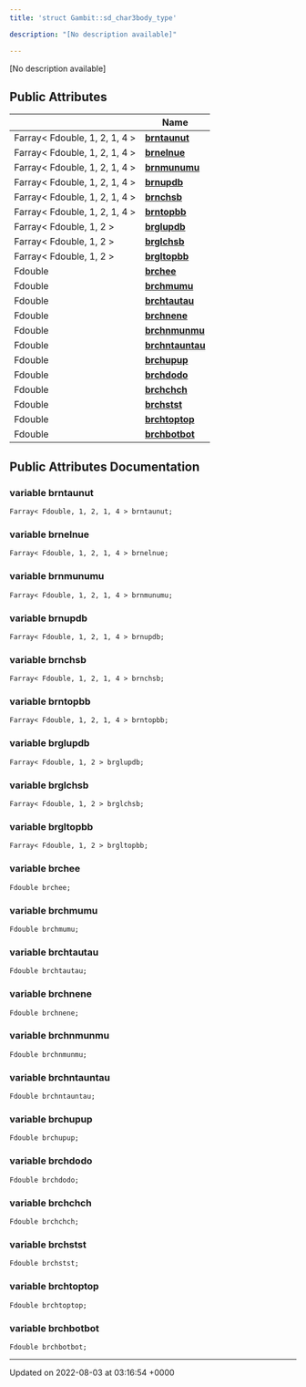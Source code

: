 ```yaml
---
title: 'struct Gambit::sd_char3body_type'

description: "[No description available]"

---
```









[No description available]

## Public Attributes

|                | Name           |
| -------------- | -------------- |
| Farray< Fdouble, 1, 2, 1, 4 > | **[brntaunut](/documentation/code/gambit_sphinx/classes/structgambit_1_1sd__char3body__type/#variable-brntaunut)**  |
| Farray< Fdouble, 1, 2, 1, 4 > | **[brnelnue](/documentation/code/gambit_sphinx/classes/structgambit_1_1sd__char3body__type/#variable-brnelnue)**  |
| Farray< Fdouble, 1, 2, 1, 4 > | **[brnmunumu](/documentation/code/gambit_sphinx/classes/structgambit_1_1sd__char3body__type/#variable-brnmunumu)**  |
| Farray< Fdouble, 1, 2, 1, 4 > | **[brnupdb](/documentation/code/gambit_sphinx/classes/structgambit_1_1sd__char3body__type/#variable-brnupdb)**  |
| Farray< Fdouble, 1, 2, 1, 4 > | **[brnchsb](/documentation/code/gambit_sphinx/classes/structgambit_1_1sd__char3body__type/#variable-brnchsb)**  |
| Farray< Fdouble, 1, 2, 1, 4 > | **[brntopbb](/documentation/code/gambit_sphinx/classes/structgambit_1_1sd__char3body__type/#variable-brntopbb)**  |
| Farray< Fdouble, 1, 2 > | **[brglupdb](/documentation/code/gambit_sphinx/classes/structgambit_1_1sd__char3body__type/#variable-brglupdb)**  |
| Farray< Fdouble, 1, 2 > | **[brglchsb](/documentation/code/gambit_sphinx/classes/structgambit_1_1sd__char3body__type/#variable-brglchsb)**  |
| Farray< Fdouble, 1, 2 > | **[brgltopbb](/documentation/code/gambit_sphinx/classes/structgambit_1_1sd__char3body__type/#variable-brgltopbb)**  |
| Fdouble | **[brchee](/documentation/code/gambit_sphinx/classes/structgambit_1_1sd__char3body__type/#variable-brchee)**  |
| Fdouble | **[brchmumu](/documentation/code/gambit_sphinx/classes/structgambit_1_1sd__char3body__type/#variable-brchmumu)**  |
| Fdouble | **[brchtautau](/documentation/code/gambit_sphinx/classes/structgambit_1_1sd__char3body__type/#variable-brchtautau)**  |
| Fdouble | **[brchnene](/documentation/code/gambit_sphinx/classes/structgambit_1_1sd__char3body__type/#variable-brchnene)**  |
| Fdouble | **[brchnmunmu](/documentation/code/gambit_sphinx/classes/structgambit_1_1sd__char3body__type/#variable-brchnmunmu)**  |
| Fdouble | **[brchntauntau](/documentation/code/gambit_sphinx/classes/structgambit_1_1sd__char3body__type/#variable-brchntauntau)**  |
| Fdouble | **[brchupup](/documentation/code/gambit_sphinx/classes/structgambit_1_1sd__char3body__type/#variable-brchupup)**  |
| Fdouble | **[brchdodo](/documentation/code/gambit_sphinx/classes/structgambit_1_1sd__char3body__type/#variable-brchdodo)**  |
| Fdouble | **[brchchch](/documentation/code/gambit_sphinx/classes/structgambit_1_1sd__char3body__type/#variable-brchchch)**  |
| Fdouble | **[brchstst](/documentation/code/gambit_sphinx/classes/structgambit_1_1sd__char3body__type/#variable-brchstst)**  |
| Fdouble | **[brchtoptop](/documentation/code/gambit_sphinx/classes/structgambit_1_1sd__char3body__type/#variable-brchtoptop)**  |
| Fdouble | **[brchbotbot](/documentation/code/gambit_sphinx/classes/structgambit_1_1sd__char3body__type/#variable-brchbotbot)**  |

## Public Attributes Documentation

### variable brntaunut

```
Farray< Fdouble, 1, 2, 1, 4 > brntaunut;
```


### variable brnelnue

```
Farray< Fdouble, 1, 2, 1, 4 > brnelnue;
```


### variable brnmunumu

```
Farray< Fdouble, 1, 2, 1, 4 > brnmunumu;
```


### variable brnupdb

```
Farray< Fdouble, 1, 2, 1, 4 > brnupdb;
```


### variable brnchsb

```
Farray< Fdouble, 1, 2, 1, 4 > brnchsb;
```


### variable brntopbb

```
Farray< Fdouble, 1, 2, 1, 4 > brntopbb;
```


### variable brglupdb

```
Farray< Fdouble, 1, 2 > brglupdb;
```


### variable brglchsb

```
Farray< Fdouble, 1, 2 > brglchsb;
```


### variable brgltopbb

```
Farray< Fdouble, 1, 2 > brgltopbb;
```


### variable brchee

```
Fdouble brchee;
```


### variable brchmumu

```
Fdouble brchmumu;
```


### variable brchtautau

```
Fdouble brchtautau;
```


### variable brchnene

```
Fdouble brchnene;
```


### variable brchnmunmu

```
Fdouble brchnmunmu;
```


### variable brchntauntau

```
Fdouble brchntauntau;
```


### variable brchupup

```
Fdouble brchupup;
```


### variable brchdodo

```
Fdouble brchdodo;
```


### variable brchchch

```
Fdouble brchchch;
```


### variable brchstst

```
Fdouble brchstst;
```


### variable brchtoptop

```
Fdouble brchtoptop;
```


### variable brchbotbot

```
Fdouble brchbotbot;
```


-------------------------------

Updated on 2022-08-03 at 03:16:54 +0000